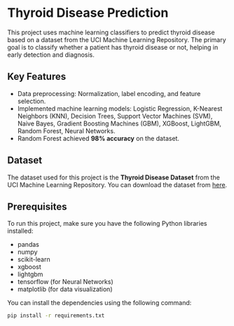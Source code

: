# Thyroid Disease Prediction

This project uses machine learning classifiers to predict thyroid disease based on a dataset from the UCI Machine Learning Repository. The primary goal is to classify whether a patient has thyroid disease or not, helping in early detection and diagnosis.

## Key Features
- Data preprocessing: Normalization, label encoding, and feature selection.
- Implemented machine learning models: Logistic Regression, K-Nearest Neighbors (KNN), Decision Trees, Support Vector Machines (SVM), Naive Bayes, Gradient Boosting Machines (GBM), XGBoost, LightGBM, Random Forest, Neural Networks.
- Random Forest achieved **98% accuracy** on the dataset.

## Dataset
The dataset used for this project is the **Thyroid Disease Dataset** from the UCI Machine Learning Repository. You can download the dataset from [here](https://archive.ics.uci.edu/ml/datasets/Thyroid+Disease).

## Prerequisites
To run this project, make sure you have the following Python libraries installed:

- pandas
- numpy
- scikit-learn
- xgboost
- lightgbm
- tensorflow (for Neural Networks)
- matplotlib (for data visualization)

You can install the dependencies using the following command:

```bash
pip install -r requirements.txt
